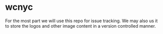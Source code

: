 # wcnyc

For the most part we will use this repo for issue tracking. We may also us it to store the logos and other image content in a version controlled manner.
